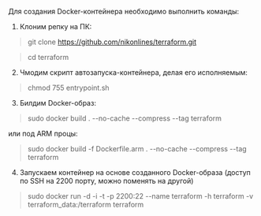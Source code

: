
Для создания Docker-контейнера необходимо выполнить команды:

1) Клоним репку на ПК:

> git clone https://github.com/nikonlines/terraform.git

> cd terraform

2) Чмодим скрипт автозапуска-контейнера, делая его исполняемым:

> chmod 755 entrypoint.sh

3) Билдим Docker-образ:

> sudo docker build . --no-cache --compress --tag terraform

или под ARM процы:

> sudo docker build -f Dockerfile.arm . --no-cache --compress --tag terraform

4) Запускаем контейнер на основе созданного Docker-образа (доступ по SSH на 2200 порту, можно поменять на другой)

> sudo docker run -d -i -t -p 2200:22 --name terraform -h terraform -v terraform_data:/terraform terraform
